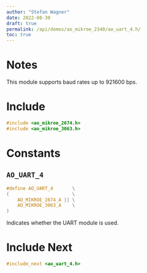 ```yaml
---
author: "Stefan Wagner"
date: 2022-08-30
draft: true
permalink: /api/demos/ao_mikroe_2340/ao_uart_4.h/
toc: true
---
```


# Notes

This module supports baud rates up to 921600 bps.

# Include

```c
#include <ao_mikroe_2674.h>
#include <ao_mikroe_3063.h>
```

# Constants

## `AO_UART_4`

```c
#define AO_UART_4       \
(                       \
    AO_MIKROE_2674_A || \
    AO_MIKROE_3063_A    \
)
```

Indicates whether the UART module is used.

# Include Next

```c
#include_next <ao_uart_4.h>
```
